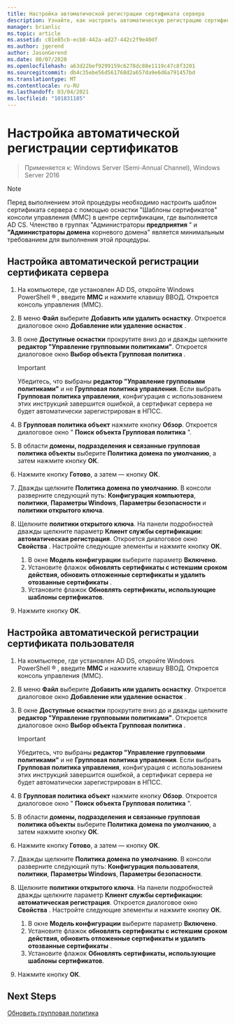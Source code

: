 ```yaml
---
title: Настройка автоматической регистрации сертификата сервера
description: Узнайте, как настроить автоматическую регистрацию сертификата сервера и автоматическую регистрацию сертификатов пользователей.
manager: brianlic
ms.topic: article
ms.assetid: c81e85cb-ecb8-442a-ad27-442c2f9e40df
ms.author: jgerend
author: JasonGerend
ms.date: 08/07/2020
ms.openlocfilehash: a63d22bef9299159c6278dc88e1119c47c8f3201
ms.sourcegitcommit: db4c35ebe56d561768d2a657da9e6d6a791457bd
ms.translationtype: MT
ms.contentlocale: ru-RU
ms.lasthandoff: 03/04/2021
ms.locfileid: "101831185"
---
```

# <a name="configure-certificate-auto-enrollment"></a>Настройка автоматической регистрации сертификатов

>Применяется к: Windows Server (Semi-Annual Channel), Windows Server 2016

> [!NOTE]
> Перед выполнением этой процедуры необходимо настроить шаблон сертификата сервера с помощью оснастки "Шаблоны сертификатов" консоли управления (MMC) в центре сертификации, где выполняется AD CS.
Членство в группах "Администраторы **предприятия** " и **"Администраторы домена** корневого домена" является минимальным требованием для выполнения этой процедуры.

## <a name="configure-server-certificate-auto-enrollment"></a>Настройка автоматической регистрации сертификата сервера

1. На компьютере, где установлен AD DS, откройте Windows PowerShell &reg; , введите **MMC** и нажмите клавишу ВВОД. Откроется консоль управления (MMC).
2. В меню **Файл** выберите **Добавить или удалить оснастку**. Откроется диалоговое окно **Добавление или удаление оснасток** .
3. В окне **Доступные оснастки** прокрутите вниз до и дважды щелкните **редактор "Управление групповыми политиками"**. Откроется диалоговое окно **Выбор объекта Групповая политика** .

     > [!IMPORTANT]
     > Убедитесь, что выбраны **редактор "Управление групповыми политиками"** и не **Групповая политика управления**. Если выбрать **Групповая политика управления**, конфигурация с использованием этих инструкций завершится ошибкой, а сертификат сервера не будет автоматически зарегистрирован в НПСС.

4. В **Групповая политика объект** нажмите кнопку **Обзор**. Откроется диалоговое окно " **Поиск объекта Групповая политика** ".
5. В области **домены, подразделения и связанные групповая политика объекты** выберите **Политика домена по умолчанию**, а затем нажмите кнопку **ОК**.
6. Нажмите кнопку **Готово**, а затем — кнопку **ОК**.
7. Дважды щелкните **Политика домена по умолчанию**. В консоли разверните следующий путь: **Конфигурация компьютера**, **политики**, **Параметры Windows**, **Параметры безопасности** и **политики открытого ключа**.
8. Щелкните **политики открытого ключа**. На панели подробностей дважды щелкните параметр **Клиент службы сертификации: автоматическая регистрация**. Откроется диалоговое окно **Свойства** . Настройте следующие элементы и нажмите кнопку **ОК**.

     1. В окне **Модель конфигурации** выберите параметр **Включено**.
     2. Установите флажок **обновлять сертификаты с истекшим сроком действия, обновить отложенные сертификаты и удалить отозванные сертификаты** .
     3. Установите флажок **Обновлять сертификаты, использующие шаблоны сертификатов**.

9. Нажмите кнопку **ОК**.

## <a name="configure-user-certificate-auto-enrollment"></a>Настройка автоматической регистрации сертификата пользователя

1. На компьютере, где установлен AD DS, откройте Windows PowerShell &reg; , введите **MMC** и нажмите клавишу ВВОД. Откроется консоль управления (MMC).
2. В меню **Файл** выберите **Добавить или удалить оснастку**. Откроется диалоговое окно **Добавление или удаление оснасток** .
3. В окне **Доступные оснастки** прокрутите вниз до и дважды щелкните **редактор "Управление групповыми политиками"**. Откроется диалоговое окно **Выбор объекта Групповая политика** .

     > [!IMPORTANT]
     > Убедитесь, что выбраны **редактор "Управление групповыми политиками"** и не **Групповая политика управления**. Если выбрать **Групповая политика управления**, конфигурация с использованием этих инструкций завершится ошибкой, а сертификат сервера не будет автоматически зарегистрирован в НПСС.

4. В **Групповая политика объект** нажмите кнопку **Обзор**. Откроется диалоговое окно " **Поиск объекта Групповая политика** ".
5. В области **домены, подразделения и связанные групповая политика объекты** выберите **Политика домена по умолчанию**, а затем нажмите кнопку **ОК**.
6. Нажмите кнопку **Готово**, а затем — кнопку **ОК**.
7. Дважды щелкните **Политика домена по умолчанию**. В консоли разверните следующий путь: **Конфигурация пользователя**, **политики**, **Параметры Windows**, **Параметры безопасности**.
8. Щелкните **политики открытого ключа**. На панели подробностей дважды щелкните параметр **Клиент службы сертификации: автоматическая регистрация**. Откроется диалоговое окно **Свойства** . Настройте следующие элементы и нажмите кнопку **ОК**.

     1. В окне **Модель конфигурации** выберите параметр **Включено**.
     2. Установите флажок **обновлять сертификаты с истекшим сроком действия, обновить отложенные сертификаты и удалить отозванные сертификаты** .
     3. Установите флажок **Обновлять сертификаты, использующие шаблоны сертификатов**.

9. Нажмите кнопку **ОК**.

## <a name="next-steps"></a>Next Steps

[Обновить групповая политика](refresh-group-policy.md)
